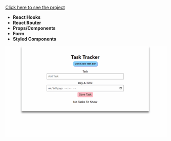 [Click here to see the project](https://recipe-app-with-react-router.vercel.app/) <br>

* __React Hooks__<br>
* __React Router__<br>
* __Props/Components__<br>
* __Form__<br>
* __Styled Components__<br>
<div align="center"><img src="https://github.com/MehmetCakir1/taskTrackerWithReact/blob/master/newtestTracker.gif">
